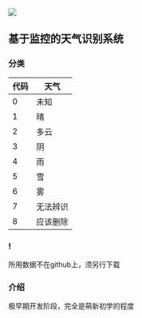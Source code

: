 ![](https://www.swjtu.edu.cn/images/logo.png)

## 基于监控的天气识别系统
### 分类
| 代码 | 天气     |
| ---- | -------- |
| 0    | 未知     |
| 1    | 晴       |
| 2    | 多云     |
| 3    | 阴       |
| 4    | 雨       |
| 5    | 雪       |
| 6    | 雾       |
| 7    | 无法辨识 |
| 8    | 应该删除 |

### !
所用数据不在github上，须另行下载

### 介绍
极早期开发阶段，完全是萌新初学的程度